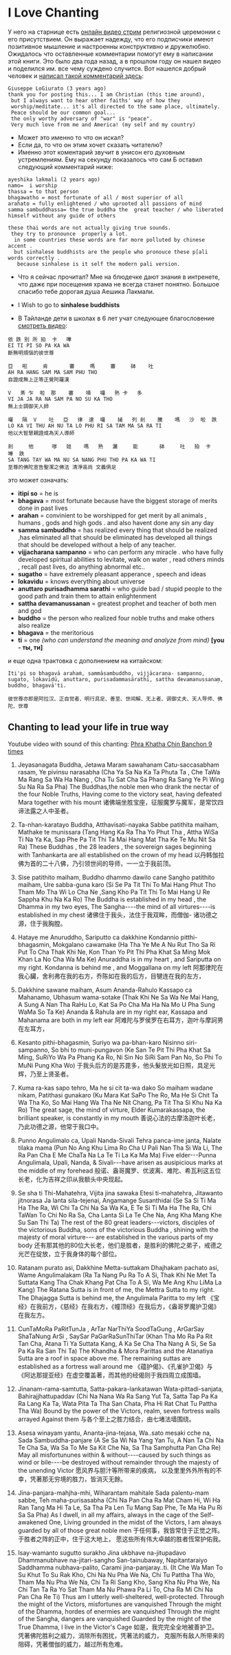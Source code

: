 # I Love Chanting

У него на старнице есть [онлайн видео стрим](https://www.facebook.com/watkhaosomphot/videos/1451821461564604/) религиозной церемонии с его присутствием.
Он выражает надежду, что его подписчики имеют позитивное мышление и настроенны конструктивно и дружелюбно.
Ожидалось что оставленные комментарии помогут ему в написании этой книги.
Это было два года назад, а в прошлом году он нашел видео и поделился им. все чему суждено случится. 
Вот нашелся добрый человек и [написал такой комментарий здесь](https://www.youtube.com/watch?v=A6ao8fsQRzs&t=1253s&list=PLaiFLzALTBMgPHK7adRbZxhNzozoPovGc):

```
Giuseppe LoGiurato (3 years ago)
thank you for posting this... I am Christian (this time around),
 but I always want to hear other faiths' way of how they
 worship/meditate... it's all directed to the same place, ultimately.
 Peace should be our common goal...
 the only worthy adversary of "war" is "peace".
 Very much love from me and America! (my self and my country)
```

- Может это именно то что он искал? 
- Если да, то что он этим хочет сказать читателю?
- Именно этот коментарий звучит в унисон его духовным устремлениям.
Ему на секунду показалось что сам Б оставил следующий комментарий ниже:

```
ayeshika lakmali (2 years ago)
namo=  i worship 
thassa = to that person
bhagawatho = most fortunate of all / most superior of all
arahato = fully enlightened / who uprooted all passions of mind
samma sambuddhassa= the true buddha the  great teacher / who liberated himself without any guide of others

these thai words are not actually giving true sounds.
 they try to pronounce  properly a lot.
  in some countries these words are far more polluted by chinese accent .
  but sinhalese buddhists are the people who pronouce these p[ali words correctly .
   because sinhalese is it self the modern pali version.
```

- Что я сейчас прочитал? Мне на блюдечке дают знания в интренете, что дажє при посещения храма не всегда станет понятно. Большое спасибо тебе дорогая душа Аешика Лакмали.
- I Wish to go to **sinhalese buddhists**

- В Тайланде дети в школах в 6 лет учат следующее благословение [смотреть видео](https://www.youtube.com/watch?v=ivSD7UQABr0):

```
依 跌 別 所 拍  卡   嘩
EI TI PI SO PA KA WA
斷無明煩惱的彼世尊

亞   啦     肯       審     嗎     審     砵    吐
AH RA HANG SAM MA SAM PHU THO
自證成無上正等正覺阿羅漢

V   茶 乍  啦  那    審    嘖   囉   熟 卡   多
VI JA JA RA NA SAM PA NO SU KA THO
無上士調御天人師 

囉   隔  V    吐   亞   律  達  囉    捕   列 剎    騰    嗎   沙  啦  跌
LO KA VI THU AH NU TA LO PHU RI SA TAM MA SA RA TI
他以大智慧親證成為天人導師

剎     他      嗲   娃    嗎   熟   灑     能       砵     吐   拍  卡   嘩  跌
SA TANG TAY WA MA NU SA NANG PHU THO PA KA WA TI
至尊的佛陀宣告聖潔之佛法 清淨高尚 文義俱足
```

это может означать:

- **itipi so** = he is
- **bhagava** = most fortunate because have the biggest storage of merits done in past lives
- **arahan** = convinient to be worshipped for get merit by all animals , humans , gods and high gods . and also havent done any sin any day
- **samma sambuddho** = has realized every thing that should be realized ,has eliminated all that should be eliminated has developed all things that should be developed without a help of any teacher.
- **vijjacharana sampanno** = who can perform any miracle . who have fully developed spiritual abilities to levitate, walk on water , read others minds , recall past lives, do anything  abnormal etc..
- **sugatho** =  have extremely pleasant apperance , speech and ideas
- **lokavidu** = knows everything about universe
- **anuttaro purisadhamma sarathi** = who guide bad / stupid people to the good path and train them to attain enlightenment
- **sattha devamanussanan** = greatest prophet and teacher of both men and god
- **buddho** = the person who realized four noble truths and make others also realize 
- **bhagava** = the meritorious
- **ti** = one *(who can understand the meaning and analyze from mind)* __[you - ты, ти]__

и еще одна трактовка с дополнением на китайском:

```
Iti'pi so bhagavā arahaṁ, sammāsambuddho, vijjācaraṇa- sampanno, sugato, lokavidū, anuttaro, purisadammasārathī, sattha devamanussanaṃ, buddho, bhagavā'ti.

彼世尊亦即是阿拉汉、正自觉者、明行具足、善至、世间解、无上者、调御丈夫、天人导师、佛陀、世尊
```

## Chanting to lead your life in true way

Youtube video with sound of this chanting: [Phra Khatha Chin Banchon 9 times](https://www.youtube.com/watch?v=A6ao8fsQRzs&list=PLaiFLzALTBMgPHK7adRbZxhNzozoPovGc) 

1. Jeyasanagata Buddha, Jetawa Maram sawahanam Catu-saccasabham rasam, Ye pivinsu narasabha
(Cha Ya Sa Na Ka Ta Phuta Ta , Che TaWa Ma Rang Sa Wa Ha Nang , Cha Tu Sat Cha Sa Phang Ra Sang Ye Pi Wing Su Na Ra Sa Pha)
The Buddhas,the noble men who drank the nectar of the four Noble Truths, Having come to the victory seat, having defeated Mara together with his mount
诸佛端坐胜宝座，征服魔罗与魔军，是常饮四谛法露之人中圣者。

2. Ta-nhan-karatayo Buddha, Atthavisati-nayaka Sabbe patithita maiham, Mathake te munissara
(Tang Hang Ka Ra Tha Yo Phut Tha , Attha WiSa Ti Na Ya Ka, Sap Phe Pa Tit Thi Ta Mai Hang Mat Tha Ke Te Mu Nit Sa Ra)
These Buddhas , the 28 leaders , the sovereign sages beginning with Tanhankarta are all established on the crown of my head
以丹韩伽拉佛为首的二十八佛，乃引领世间的导师，一一立于我前顶。

3. Sise patithito maiham, Buddho dhammo dawilo cane Sangho patithito maiham, Ure sabba-guna karo
(Si Se Pa Tit Thi To Mai Hang Phut Tho Tham Mo Tha Wi Lo Cha Ne ,Sang Kho Pa Tit Thi To Mai Hang U Re Sappha Khu Na Ka Ro)
The Buddha is established in my head , the Dhamma in my two eyes, The Sangha----the mind of all virtures----is established in my chest
诸佛住于我头，法住于我双眸，而僧伽- 诸功德之源，住于我胸膛。

4. Hataye me Anuruddho, Sariputto ca dakkhine Kondannio pitthi-bhagasmin, Mokgalano cawamake
(Ha Tha Ye Me A Nu Rut Tho Sa Ri Put To Cha Thak Khi Ne, Kon Than Yo Pit Thi Pha Khat Sa Ming Mok Khan La No Cha Wa Ma Ke)
Anuraddha is in my heart , and Sariputta on my right. Kondanna is behind me , and Moggallana on my left
阿那律陀在我心臟，舍利弗在我的右方，乔陈如在我的后方，目犍连在我的左方，

5. Dakkhine sawane maiham, Asum Ananda-Rahulo Kassapo ca Mahanamo, Ubhasum wama-sotake
(Thak Khi Ne Sa Wa Ne Mai Hang, A Sung A Nan Tha RaHu Lo, Kat Sa Po Cha Ma Ha Na Mo U Pha Sung WaMa So Ta Ke)
Ananda & Rahula are in my right ear, Kassapa and Mahanama are both in my left ear
阿难陀与罗侯罗在右耳方，迦叶与摩訶男在左耳方，

6. Kesanto pithi-bhagasmin, Suriyo wa pa-bhan-karo Nisinno siri-sampanno, So bhi to muni-pungavon
(Ke San Te Pit Thi Pha Khat Sa Ming, SuRiYo Wa Pa Phang Ka Ro,
Ni Sin No SiRi Sam Pan No, So Phi To MuNi Pung Kha Wo)
于我头后方的是苏毘多，他头髮放光如日照，具足光辉，乃至上贤圣者。

7. Kuma ra-kas sapo tehro, Ma he si cit ta-wa dako So maiham wadane nikam, Patithasi gunakaro
(Ku Mara Kat SaPo The Ro, Ma He Si Chit Ta Wa Tha Ko, So Mai Hang Wa Tha Ne Nit Chang, Pa Tit Tha Si Khu Na Ka Ro)
The great sage, the mind of virture, Elder Kumarakassapa, the brilliant speaker, is constantly in my mouth
善说心法的古摩洛迦叶长老，乃此功德之源，他常于我口中。

8. Punno Angulimalo ca, Upali Nanda-Sivali Tehra panca-ime janta, Nalate tilaka mama
(Pun No Ang Khu Lima Ro Cha U Pali Nan Tha Si Wa Li, The Ra Pan Cha E Me ChaTa Na La Te Ti La Ka Ma Ma)
Five elder---Punna Angulimala, Upali, Nanda, & Sivali---have arisen as ausipicious marks at the middle of my forehead
般诺、盎哥魔罗、优波离、难陀、希瓦利这五位长老，化为吉祥之印从我额头中央现起。

9. Se sha ti Thi-Mahatehra, Vijita jina sawaka Etesi ti-mahatehra, Jitawanto jitnorasa Ja lanta sila-tejenai, Angamange Susanthidai
(Se Sa Si Ti Ma Ha The Ra, Wi Chi Ta Chi Na Sa Wa Ka, E Te Si Ti Ma Ha The Ra, Chi TaWan To Chi No Ra Sa, Cha Lanta Si La Te Che Na, Ang Kha Mang Khe Su San Thi Ta)
The rest of the 80 great leaders---victors, disciples of the victorious Buddha, sons of the victorious Buddha , shining with the majesty of moral virture---
are established in the various parts of my body
还有那其他的80位大长老，他们是胜者，是胜利的佛陀之弟子，戒德之光芒在绽放，立于我身体的每个部位。

10. Ratanam purato asi, Dakkhine Metta-suttakam Dhajhakam pachato asi, Wame Angulimalakam
(Ra Ta Nang Pu Ra To A Si, Thak Khi Ne Met Ta Suttata Kang Tha Chak Khang Pat Cha To A Si, Wa Me Ang Khu LiMa La Kang)
The Ratana Sutta is in front of me, the Mettra Sutta to my right. The Dhajagga Sutta is behind me, the Angulimala Paritta to my left
《宝经》在我前方，《慈经》在我右方，《幢顶经》在我后方，《盎哥罗魔护卫偈》在我左方。

11. CunTaMoRa PaRitTunJa , ArTar NarThiYa SoodTaGung , ArGarSay ShaTaNung ArSi , SaySar PaGarRaSunThiTar
(Khan Tha Mo Ra Pa Rit Tan Cha, Atana Ti Ya Suttata Kang, A Ka Se Cha Tha Nang A Si, Se Sa Pa Ka Ra San Thi Ta)
The Khandha & Mora Parittas and the Atanatiya Sutta are a roof in space above me. The remaining suttas are established as a fortress wall around me
《蕴护偈》、《孔雀护卫偈》与《阿达那提亚经》在虚空覆盖著，而其他的经偈则于我四周立成围墙。 

12. Jinanam-rama-samtutta, Satta-pakara-lankatawan Wata-pittadi-sanjata, Bahirajjhattupaddav 
(Chi Na Nana Wa Ra Sang Yut Ta, Satta Tap Pa Ka Ra Lang Ka Ta, Wata Pita Ta Tha San Chata, Pha Hi Rat Chat Tu Pattha Tha Wa) 
Bound by the power of the Victors, realm, seven fortress walls arrayed Against them
与各个至上之胜力结合，由七堵法墙围绕。

13. Asesa winayam yantu, Ananta-jina-tejasa, Wa..sato mesaki cche na, Sada Sambuddha-panjare
(A Se Sa Wi Na Yang Yan Tu, A Nan Ta Chi Na Te Cha Sa, Wa Sa To Me Sa Kit Che Na, Sa Tha Samphutta Pan Cha Re)
May all misfortununes within & without----caused by such things as wind or bile----be destroyed without remainder through the majesty of the unending Victor
愿风界与胆汁等所带来的疾病， 以及里里外外所有的不幸，凭著那无穷境的胜力，皆消灭无餘。

14. Jina-panjara-mahjha-mhi, Wiharantam mahitale Sada palentu-mam sabbe, Teh maha-purisasabha
(Chi Na Pan Cha Ra Mat Cham Hi, Wi Ha Ran Tang Ma Hi Ta Le, Sa Tha Pa Len Tu Mang Sap Phe, Te Ma Ha Pu Ri Sa Sa Pha)
As I dwell, in all my affairs, always in the cage of the Self-awakened One, Living grounded in the midst of the Victors, I am always guarded by all of those great noble men
于任何事，我皆常住于正觉之阵。 于胜者之阵的正中，住于这大地上， 愿这些所有伟大卓越的胜者恆常护佑我。

15. Isay-wamanto sugutto surakho Jina ukbhave na-jitupadavo Dhammanubhave na-jitari-sangho San-tainubaway, Napitantaraiyo Saddhamma nubhava-palito, Carami jina-panjaray..ti.
(It Che Wa Man To Su Khut To Su Rak Kho, Chi Na Nu Pha We Na, Chi Tu Pattha Tha Wo, Tham Ma Nu Pha We Na, Chi Ta Ri Sang Kho, Sang Kha Nu Pha We, Na Chi Tan Ta Ra Yo Sat Tham Ma Nu Phawa Pa Li To, Cha Ra Mi Chi Na Pan Cha Re Ti)
Thus am I utterly well-sheltered, well-protected.
Through the might of the Victors, misfortunes are vanquished
Through the might of the Dhamma, hordes of enermies are vanquished
Through the might of the Sangha, dangers are vanquished
Guarded by the might of the True Dhamma, I live in the Victor's Cage
如是，我完完全全地被善护卫。 凭著佛陀胜利之威力，消除所有困扰，凭著法的威力， 克服所有敌人所带来的阻碍，凭著僧伽的威力，越过所有危难。﻿
